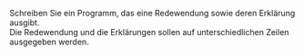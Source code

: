 Schreiben Sie ein Programm, das eine Redewendung sowie deren Erklärung ausgibt.  
Die Redewendung und die Erklärungen sollen auf unterschiedlichen Zeilen ausgegeben werden.